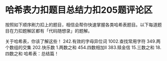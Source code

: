 # 哈希表力扣题目总结力扣205题评论区

按照如下顺序刷力扣上的题目，相信会帮你快速掌握各类哈希表题目。以下每道题目在力扣题解区都有「代码随想录」的题解。

关于哈希表，你该了解这些！
242.有效的字母异位词
1002.查找常用字符
349.两个数组的交集
202.快乐数
1.两数之和
454.四数相加II
383.赎金信
15.三数之和
18.四数之和
哈希表：总结篇！